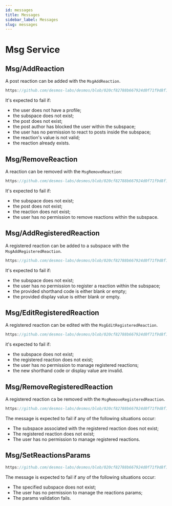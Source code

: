 ```yaml
---
id: messages
title: Messages
sidebar_label: Messages
slug: messages
---
```


# Msg Service

## Msg/AddReaction
A post reaction can be added with the `MsgAddReaction`.

```js reference
https://github.com/desmos-labs/desmos/blob/020cf82788b667924d0f71f9d8f1fd87efa5b340/proto/desmos/reactions/v1/msgs.proto#L39-L60
```

It's expected to fail if:
* the user does not have a profile;
* the subspace does not exist;
* the post does not exist;
* the post author has blocked the user within the subspace;
* the user has no permission to react to posts inside the subspace;
* the reaction's value is not valid;
* the reaction already exists.

## Msg/RemoveReaction
A reaction can be removed with the `MsgRemoveReaction`:

```js reference
https://github.com/desmos-labs/desmos/blob/020cf82788b667924d0f71f9d8f1fd87efa5b340/proto/desmos/reactions/v1/msgs.proto#L73-L94
```

It's expected to fail if:
* the subspace does not exist;
* the post does not exist;
* the reaction does not exist;
* the user has no permission to remove reactions within the subspace.

## Msg/AddRegisteredReaction
A registered reaction can be added to a subspace with the `MsgAddRegisteredReaction`.

```js reference
https://github.com/desmos-labs/desmos/blob/020cf82788b667924d0f71f9d8f1fd87efa5b340/proto/desmos/reactions/v1/msgs.proto#L101-117
```

It's expected to fail if:
* the subspace does not exist;
* the user has no permission to register a reaction within the subspace;
* the provided shorthand code is either blank or empty; 
* the provided display value is either blank or empty.

## Msg/EditRegisteredReaction
A registered reaction can be edited with the `MsgEditRegisteredReaction`.

```js reference
https://github.com/desmos-labs/desmos/blob/020cf82788b667924d0f71f9d8f1fd87efa5b340/proto/desmos/reactions/v1/msgs.proto#L131-L153
```

it's expected to fail if:
* the subspace does not exist;
* the registered reaction does not exist;
* the user has no permission to manage registered reactions;
* the new shorthand code or display value are invalid.

## Msg/RemoveRegisteredReaction
A registered reaction ca be removed with the `MsgRemoveRegisteredReaction`.

```js reference
https://github.com/desmos-labs/desmos/blob/020cf82788b667924d0f71f9d8f1fd87efa5b340/proto/desmos/reactions/v1/msgs.proto#L161-L176
```

The message is expected to fail if any of the following situations occur:
* The subspace associated with the registered reaction does not exist;
* The registered reaction does not exist;
* The user has no permission to manage registered reactions.

## Msg/SetReactionsParams

```js reference
https://github.com/desmos-labs/desmos/blob/020cf82788b667924d0f71f9d8f1fd87efa5b340/proto/desmos/reactions/v1/msgs.proto#L184-L205
```

The message is expected to fail if any of the following situations occur:
* The specified subspace does not exist;
* The user has no permission to manage the reactions params;
* The params validation fails.